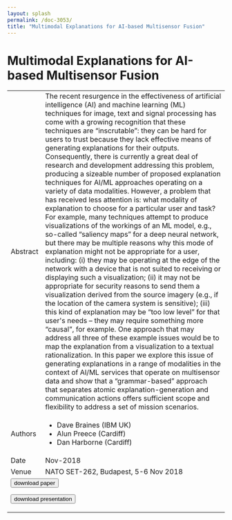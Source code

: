 ```yaml
---
layout: splash
permalink: /doc-3053/
title: "Multimodal Explanations for AI-based Multisensor Fusion"
---
```


# Multimodal Explanations for AI-based Multisensor Fusion

<table>
    <tbody>
    <tr>
        <td>Abstract</td>
        <td>The recent resurgence in the effectiveness of artificial intelligence (AI) and machine learning (ML) techniques for image, text and signal processing has come with a growing recognition that these techniques are “inscrutable”: they can be hard for users to trust because they lack effective means of generating explanations for their outputs. Consequently, there is currently a great deal of research and development addressing this problem, producing a sizeable number of proposed explanation techniques for AI/ML approaches operating on a variety of data modalities. However, a problem that has received less attention is: what modality of explanation to choose for a particular user and task? For example, many techniques attempt to produce visualizations of the workings of an ML model, e.g., so-called “saliency maps” for a deep neural network, but there may be multiple reasons why this mode of explanation might not be appropriate for a user, including: (i) they may be operating at the edge of the network with a device that is not suited to receiving or displaying such a visualization; (ii) it may not be appropriate for security reasons to send them a visualization derived from the source imagery (e.g., if the location of the camera system is sensitive); (iii) this kind of explanation may be “too low level” for that user's needs – they may require something more “causal”, for example. One approach that may address all three of these example issues would be to map the explanation from a visualization to a textual rationalization. In this paper we explore this issue of generating explanations in a range of modalities in the context of AI/ML services that operate on multisensor data and show that a “grammar-based” approach that separates atomic explanation-generation and communication actions offers sufficient scope and flexibility to address a set of mission scenarios.</td>
    </tr>
    <tr>
        <td>Authors</td>
        <td>
            <ul>
                <li>Dave Braines (IBM UK)</li>
                <li>Alun Preece (Cardiff)</li>
                <li>Dan Harborne (Cardiff)</li>
            </ul>
        </td>
    </tr>
    <tr>
        <td>Date</td>
        <td>Nov-2018</td>
    </tr>
    <tr>
        <td>Venue</td>
        <td>NATO SET-262, Budapest, 5-6 Nov 2018</td>
    </tr>
        <tr>
            <td colspan="2">
                <form method="get" action="https://dais-ita.org/sites/default/files/2968.pdf">
                    <button type="submit">download paper</button>
                </form>
                <form method="get" action="https://dais-ita.org/sites/default/files/2968-slides.pdf">
                    <button type="submit">download presentation</button>
                </form>
            </td>
        </tr>
    </tbody>
</table>
